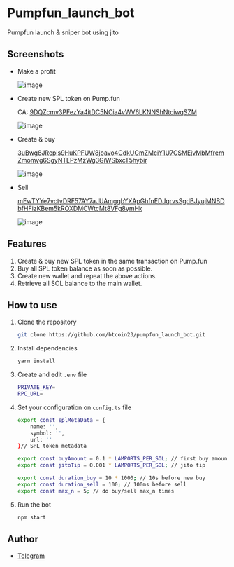 # Pumpfun_launch_bot
Pumpfun launch & sniper bot using jito

## Screenshots

- Make a profit

    ![image](https://github.com/user-attachments/assets/c78aebe1-7241-481a-a18d-4492e44d3f61)


- Create new SPL token on Pump.fun

    CA: [9DQZcmv3PFezYa4itDC5NCia4vWV6LKNNShNtciwqSZM](https://pump.fun/9DQZcmv3PFezYa4itDC5NCia4vWV6LKNNShNtciwqSZM)

    ![image](https://github.com/user-attachments/assets/8482390c-6923-4ac9-a633-81ec4a661350)


- Create & buy

    [3uBwg8JRepis9HuKPFUW8joavo4CdkUGmZMciY1U7CSMEjvMbMfremZmomvg6SgyNTLPzMzWg3GiWSbxcT5hybir](https://solscan.io/tx/3uBwg8JRepis9HuKPFUW8joavo4CdkUGmZMciY1U7CSMEjvMbMfremZmomvg6SgyNTLPzMzWg3GiWSbxcT5hybir)

    ![image](https://github.com/user-attachments/assets/21fd44d5-bc05-4939-b938-a6a8d4ac367d)

    
- Sell

    [mEwTYYe7vctyDRF57AY7aJUAmggbYXApGhfnEDJqrvsSgdBJyujMNBDbfHFizKBem5kRQXDMCWtcMt8VFg8ymHk](https://solscan.io/tx/mEwTYYe7vctyDRF57AY7aJUAmggbYXApGhfnEDJqrvsSgdBJyujMNBDbfHFizKBem5kRQXDMCWtcMt8VFg8ymHk)

    ![image](https://github.com/user-attachments/assets/ea8742a6-42a1-4f34-b055-56ebaa789b72)


## Features

1. Create & buy new SPL token in the same transaction on Pump.fun
2. Buy all SPL token balance as soon as possible.
3. Create new wallet and repeat the above actions.
4. Retrieve all SOL balance to the main wallet.

## How to use

1. Clone the repository

    ```sh
    git clone https://github.com/btcoin23/pumpfun_launch_bot.git
    ```

2. Install dependencies

    ```sh
    yarn install
    ```

3. Create and edit `.env` file

    ```sh
    PRIVATE_KEY=
    RPC_URL=
    ```

4. Set your configuration on `config.ts` file

    ```sh
    export const splMetaData = {
        name: '',
        symbol: '',
        url: ''
    }// SPL token metadata

    export const buyAmount = 0.1 * LAMPORTS_PER_SOL; // first buy amount
    export const jitoTip = 0.001 * LAMPORTS_PER_SOL; // jito tip 

    export const duration_buy = 10 * 1000; // 10s before new buy
    export const duration_sell = 100; // 100ms before sell
    export const max_n = 5; // do buy/sell max_n times
    ```

5. Run the bot

    ```sh
    npm start
    ```

## Author

- [Telegram](https://t.me/jupiter117)
